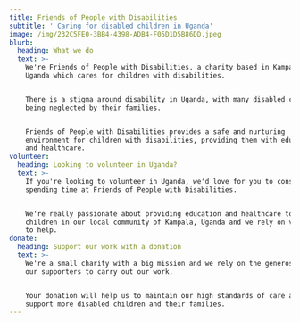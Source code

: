 ```yaml
---
title: Friends of People with Disabilities
subtitle: ' Caring for disabled children in Uganda'
image: /img/232C5FE0-3BB4-4398-ADB4-F05D1D5B86DD.jpeg
blurb:
  heading: What we do
  text: >-
    We're Friends of People with Disabilities, a charity based in Kampala,
    Uganda which cares for children with disabilities.


    There is a stigma around disability in Uganda, with many disabled children
    being neglected by their families.


    Friends of People with Disabilities provides a safe and nurturing
    environment for children with disabilities, providing them with education
    and healthcare.
volunteer:
  heading: Looking to volunteer in Uganda?
  text: >-
    If you're looking to volunteer in Uganda, we'd love for you to consider
    spending time at Friends of People with Disabilities.


    We're really passionate about providing education and healthcare to disabled
    children in our local community of Kampala, Uganda and we rely on volunteers
    to help.
donate:
  heading: Support our work with a donation
  text: >-
    We're a small charity with a big mission and we rely on the generosity of
    our supporters to carry out our work.


    Your donation will help us to maintain our high standards of care and to
    support more disabled children and their families.
---
```


